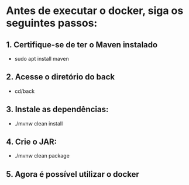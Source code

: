 # Antes de executar o docker, siga os seguintes passos:

## 1. Certifique-se de ter o Maven instalado

- sudo apt install maven

## 2. Acesse o diretório do back

- cd/back

## 3. Instale as dependências:

- ./mvnw clean install

## 4. Crie o JAR:

- ./mvnw clean package

## 5. Agora é possível utilizar o docker